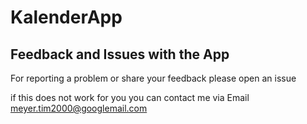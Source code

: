 # KalenderApp

## Feedback and Issues with the App

For reporting a problem or share your feedback please open an issue

if this does not work for you you can contact me via Email <br/>
meyer.tim2000@googlemail.com
